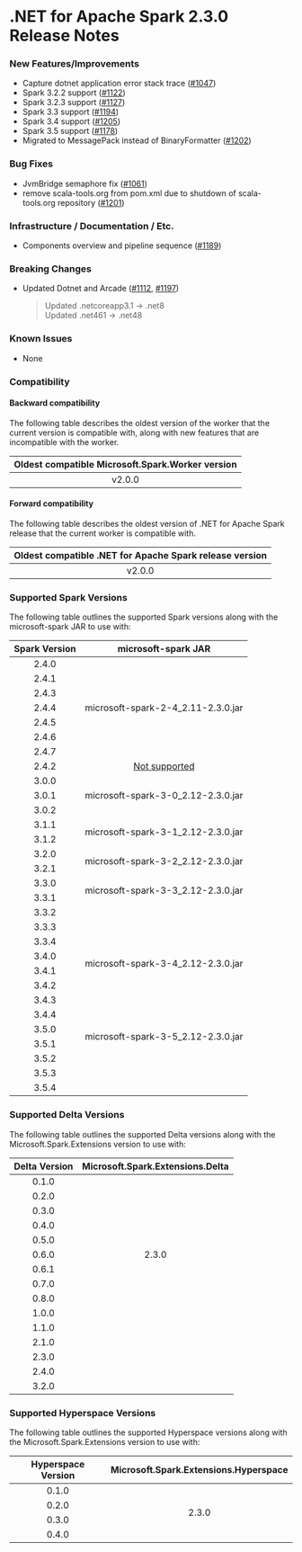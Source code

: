 # .NET for Apache Spark 2.3.0 Release Notes

### New Features/Improvements

* Capture dotnet application error stack trace ([#1047](https://github.com/dotnet/spark/pull/1047))
* Spark 3.2.2 support ([#1122](https://github.com/dotnet/spark/pull/1122))
* Spark 3.2.3 support ([#1127](https://github.com/dotnet/spark/pull/1127))
* Spark 3.3 support ([#1194](https://github.com/dotnet/spark/pull/1194))
* Spark 3.4 support ([#1205](https://github.com/dotnet/spark/pull/1205))
* Spark 3.5 support ([#1178](https://github.com/dotnet/spark/pull/1178))
* Migrated to MessagePack instead of BinaryFormatter ([#1202](https://github.com/dotnet/spark/pull/1202))

### Bug Fixes

* JvmBridge semaphore fix ([#1061](https://github.com/dotnet/spark/pull/1061))
* remove scala-tools.org from pom.xml due to shutdown of scala-tools.org repository ([#1201](https://github.com/dotnet/spark/pull/1201))

### Infrastructure / Documentation / Etc.

* Components overview and pipeline sequence ([#1189](https://github.com/dotnet/spark/pull/1189))

### Breaking Changes

* Updated Dotnet and Arcade ([#1112](https://github.com/dotnet/spark/pull/1112), [#1197](https://github.com/dotnet/spark/pull/1197))
  > Updated .netcoreapp3.1 -> .net8  
  > Updated .net461 -> .net48

### Known Issues

* None

### Compatibility

#### Backward compatibility

The following table describes the oldest version of the worker that the current version is compatible with, along with new features that are incompatible with the worker.

<table>
    <thead>
        <tr>
            <th>Oldest compatible Microsoft.Spark.Worker version</th>
        </tr>
    </thead>
    <tbody align="center">
        <tr>
            <td>v2.0.0</td>
        </tr>
    </tbody>
</table>

#### Forward compatibility

The following table describes the oldest version of .NET for Apache Spark release that the current worker is compatible with.

<table>
    <thead>
        <tr>
            <th>Oldest compatible .NET for Apache Spark release version</th>
        </tr>
    </thead>
    <tbody align="center">
        <tr>
            <td>v2.0.0</td>
        </tr>
    </tbody>
</table>

### Supported Spark Versions

The following table outlines the supported Spark versions along with the microsoft-spark JAR to use with:

<table>
    <thead>
        <tr>
            <th>Spark Version</th>
            <th>microsoft-spark JAR</th>
        </tr>
    </thead>
    <tbody align="center">
        <tr>
            <td>2.4.0</td>
            <td rowspan=7>microsoft-spark-2-4_2.11-2.3.0.jar</td>
        </tr>
        <tr>
            <td>2.4.1</td>
        </tr>
        <tr>
            <td>2.4.3</td>
        </tr>
        <tr>
            <td>2.4.4</td>
        </tr>
        <tr>
            <td>2.4.5</td>
        </tr>
        <tr>
            <td>2.4.6</td>
        </tr>
        <tr>
            <td>2.4.7</td>
        </tr>
        <tr>
            <td>2.4.2</td>
            <td><a href="https://github.com/dotnet/spark/issues/60">Not supported</a></td>
        </tr>
        <tr>
            <td>3.0.0</td>
            <td rowspan=3>microsoft-spark-3-0_2.12-2.3.0.jar</td>
        </tr>
        <tr>
            <td>3.0.1</td>
        </tr>
		<tr>
            <td>3.0.2</td>
        </tr>
        <tr>
            <td>3.1.1</td>
            <td rowspan=2>microsoft-spark-3-1_2.12-2.3.0.jar</td>
        </tr>
        <tr>
            <td>3.1.2</td>
        </tr>
        <tr>
            <td>3.2.0</td>
            <td rowspan=2>microsoft-spark-3-2_2.12-2.3.0.jar</td>
        </tr>
        <tr>
            <td>3.2.1</td>
        </tr>
        <tr>
            <td>3.3.0</td>
            <td rowspan=2>microsoft-spark-3-3_2.12-2.3.0.jar</td>
        </tr>
        <tr>
            <td>3.3.1</td>
        </tr>
        <tr>
            <td>3.3.2</td>
        </tr>
        <tr>
            <td>3.3.3</td>
        </tr>
        <tr>
            <td>3.3.4</td>
        </tr>
        <tr>
            <td>3.4.0</td>
            <td rowspan=2>microsoft-spark-3-4_2.12-2.3.0.jar</td>
        </tr>
        <tr>
            <td>3.4.1</td>
        </tr>
        <tr>
            <td>3.4.2</td>
        </tr>
        <tr>
            <td>3.4.3</td>
        </tr>
        <tr>
            <td>3.4.4</td>
        </tr>
        <tr>
            <td>3.5.0</td>
            <td rowspan=2>microsoft-spark-3-5_2.12-2.3.0.jar</td>
        </tr>
        <tr>
            <td>3.5.1</td>
        </tr>
        <tr>
            <td>3.5.2</td>
        </tr>
        <tr>
            <td>3.5.3</td>
        </tr>
        <tr>
            <td>3.5.4</td>
        </tr>
    </tbody>
</table>

### Supported Delta Versions

The following table outlines the supported Delta versions along with the Microsoft.Spark.Extensions version to use with:

<table>
    <thead>
        <tr>
            <th>Delta Version</th>
            <th>Microsoft.Spark.Extensions.Delta</th>
        </tr>
    </thead>
    <tbody align="center">
        <tr>
            <td>0.1.0</td>
            <td rowspan=11>2.3.0</td>
        </tr>
        <tr>
            <td>0.2.0</td>
        </tr>
        <tr>
            <td>0.3.0</td>
        </tr>
        <tr>
            <td>0.4.0</td>
        </tr>
        <tr>
            <td>0.5.0</td>
        </tr>
        <tr>
            <td>0.6.0</td>
        </tr>
        <tr>
            <td>0.6.1</td>
        </tr>
        <tr>
            <td>0.7.0</td>
        </tr>
		<tr>
            <td>0.8.0</td>
        </tr>
        <tr>
            <td>1.0.0</td>
        </tr>
		<tr>
            <td>1.1.0</td>
        </tr>
        <tr>
            <td>2.1.0</td>
        </tr>
        <tr>
            <td>2.3.0</td>
        </tr>
        <tr>
            <td>2.4.0</td>
        </tr>
        <tr>
            <td>3.2.0</td>
        </tr>
    </tbody>
</table>

### Supported Hyperspace Versions

The following table outlines the supported Hyperspace versions along with the Microsoft.Spark.Extensions version to use with:

<table>
    <thead>
        <tr>
            <th>Hyperspace Version</th>
            <th>Microsoft.Spark.Extensions.Hyperspace</th>
        </tr>
    </thead>
    <tbody align="center">
        <tr>
            <td>0.1.0</td>
            <td rowspan=4>2.3.0</td>
        </tr>
        <tr>
            <td>0.2.0</td>
        </tr>
		<tr>
            <td>0.3.0</td>
        </tr>
		<tr>
            <td>0.4.0</td>
        </tr>
    </tbody>
</table>
